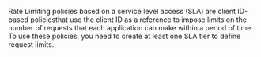 Rate Limiting policies based on a service level access (SLA) are client ID-based policiesthat use the client ID as a reference to impose limits on the number of requests that 
each application can make within a period of time. To use these policies, you need to create at least one SLA tier to define request limits.

